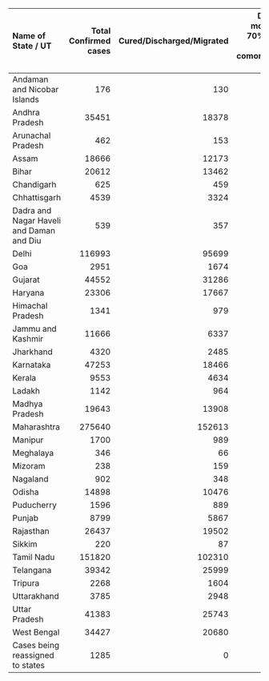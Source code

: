 | Name of State / UT                       |   Total Confirmed cases |   Cured/Discharged/Migrated |   Deaths ( more than 70% cases due to comorbidities ) |
|:-----------------------------------------|------------------------:|----------------------------:|------------------------------------------------------:|
| Andaman and Nicobar Islands              |                     176 |                         130 |                                                     0 |
| Andhra Pradesh                           |                   35451 |                       18378 |                                                   452 |
| Arunachal Pradesh                        |                     462 |                         153 |                                                     3 |
| Assam                                    |                   18666 |                       12173 |                                                    46 |
| Bihar                                    |                   20612 |                       13462 |                                                   180 |
| Chandigarh                               |                     625 |                         459 |                                                    11 |
| Chhattisgarh                             |                    4539 |                        3324 |                                                    20 |
| Dadra and Nagar Haveli and Daman and Diu |                     539 |                         357 |                                                     2 |
| Delhi                                    |                  116993 |                       95699 |                                                  3487 |
| Goa                                      |                    2951 |                        1674 |                                                    18 |
| Gujarat                                  |                   44552 |                       31286 |                                                  2079 |
| Haryana                                  |                   23306 |                       17667 |                                                   319 |
| Himachal Pradesh                         |                    1341 |                         979 |                                                    11 |
| Jammu and Kashmir                        |                   11666 |                        6337 |                                                   206 |
| Jharkhand                                |                    4320 |                        2485 |                                                    38 |
| Karnataka                                |                   47253 |                       18466 |                                                   928 |
| Kerala                                   |                    9553 |                        4634 |                                                    35 |
| Ladakh                                   |                    1142 |                         964 |                                                     1 |
| Madhya Pradesh                           |                   19643 |                       13908 |                                                   682 |
| Maharashtra                              |                  275640 |                      152613 |                                                 10928 |
| Manipur                                  |                    1700 |                         989 |                                                     0 |
| Meghalaya                                |                     346 |                          66 |                                                     2 |
| Mizoram                                  |                     238 |                         159 |                                                     0 |
| Nagaland                                 |                     902 |                         348 |                                                     0 |
| Odisha                                   |                   14898 |                       10476 |                                                    77 |
| Puducherry                               |                    1596 |                         889 |                                                    21 |
| Punjab                                   |                    8799 |                        5867 |                                                   221 |
| Rajasthan                                |                   26437 |                       19502 |                                                   530 |
| Sikkim                                   |                     220 |                          87 |                                                     0 |
| Tamil Nadu                               |                  151820 |                      102310 |                                                  2167 |
| Telangana                                |                   39342 |                       25999 |                                                   386 |
| Tripura                                  |                    2268 |                        1604 |                                                     3 |
| Uttarakhand                              |                    3785 |                        2948 |                                                    50 |
| Uttar Pradesh                            |                   41383 |                       25743 |                                                  1012 |
| West Bengal                              |                   34427 |                       20680 |                                                  1000 |
| Cases being reassigned to states         |                    1285 |                           0 |                                                     0 |
